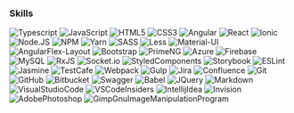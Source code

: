 ### Skills
![Typescript](https://img.shields.io/badge/TypeScript-007ACC?style=plastic&logo=typescript&logoColor=white) ![JavaScript](https://img.shields.io/badge/JavaScript-F7DF1E?style=plastic&logo=javascript&logoColor=black) ![HTML5](https://img.shields.io/badge/HTML5-E34F26?style=plastic&logo=html5&logoColor=white) ![CSS3](https://img.shields.io/badge/CSS3-1572B6?style=plastic&logo=css3&logoColor=white) ![Angular](https://img.shields.io/badge/Angular-DD0031?style=plastic&logo=angular&logoColor=white) ![React](https://img.shields.io/badge/React-20232A?style=plastic&logo=react&logoColor=61DAFB) ![Ionic](https://img.shields.io/badge/Ionic-%233880FF.svg?style=plastic&logo=Ionic&logoColor=white) ![Node.JS](https://img.shields.io/badge/Node.js-43853D?style=plastic&logo=node.js&logoColor=white) ![NPM](https://img.shields.io/badge/NPM-%23CB3837.svg?style=plastic&logo=npm&logoColor=white) ![Yarn](https://img.shields.io/badge/yarn-%232C8EBB.svg?style=plastic&logo=yarn&logoColor=white)  ![SASS](https://img.shields.io/badge/Sass-CC6699?style=plastic&logo=sass&logoColor=white) ![Less](https://img.shields.io/badge/less-2B4C80?style=plastic&logo=less&logoColor=white) ![Material-UI](https://img.shields.io/badge/Material--UI-0081CB?style=plastic&logo=material-ui&logoColor=white) ![AngularFlex-Layout](https://img.shields.io/badge/Angular_Flex--Layout-DB7093?style=plastic&logo=material-ui&logoColor=white) ![Bootstrap](https://img.shields.io/badge/Bootstrap-563D7C?style=plastic&logo=bootstrap&logoColor=white)  ![PrimeNG](https://img.shields.io/badge/PrimeNG-DD0031?style=plastic&?logo=primeNG&logoColor=white) ![Azure](https://img.shields.io/badge/azure-%230072C6.svg?style=plastic&logo=microsoftazure&logoColor=white)  ![Firebase](https://img.shields.io/badge/firebase-ffca28?style=plastic&logo=firebase&logoColor=black) ![MySQL](https://img.shields.io/badge/MySQL-00000F?style=plastic&logo=mysql&logoColor=white) ![RxJS](https://img.shields.io/badge/rxjs-%23B7178C.svg?style=plastic&logo=reactivex&logoColor=white) ![Socket.io](https://img.shields.io/badge/Socket.io-black?style=plastic&logo=socket.io&badgeColor=010101) ![StyledComponents](https://img.shields.io/badge/styled--components-DB7093?style=plastic&logo=styled-components&logoColor=white)   ![Storybook](https://img.shields.io/badge/-Storybook-FF4785?style=plastic&logo=storybook&logoColor=white) ![ESLint](https://img.shields.io/badge/ESLint-4B3263?style=plastic&logo=eslint&logoColor=white) ![Jasmine](https://img.shields.io/badge/jasmine-%238A4182.svg?style=plastic&logo=jasmine&logoColor=white) ![TestCafe](https://img.shields.io/badge/TestCafe-657d8b?style=plastic&logo=testcafe&logoColor=FFFFFF)  ![Webpack](https://img.shields.io/badge/webpack-%238DD6F9.svg?style=plastic&logo=webpack&logoColor=black) ![Gulp](https://img.shields.io/badge/GULP-%23CF4647.svg?style=plastic&logo=gulp&logoColor=white) ![Jira](https://img.shields.io/badge/jira-%230A0FFF.svg?style=plastic&logo=jira&logoColor=white) ![Confluence](https://img.shields.io/badge/confluence-%23172BF4.svg?style=plastic&logo=confluence&logoColor=white)    ![Git](https://img.shields.io/badge/git-%23F05033.svg?style=plastic&logo=git&logoColor=white) ![GitHub](https://img.shields.io/badge/github-%23121011.svg?style=plastic&logo=github&logoColor=white) ![Bitbucket](https://img.shields.io/badge/bitbucket-%230047B3.svg?style=plastic&logo=bitbucket&logoColor=white) ![Swagger](https://img.shields.io/badge/-Swagger-%23Clojure?style=plastic&logo=swagger&logoColor=white)  ![Babel](https://img.shields.io/badge/Babel-F9DC3e?style=plastic&logo=babel&logoColor=black)   ![JQuery](https://img.shields.io/badge/jQuery-0769AD?style=plastic&logo=jquery&logoColor=white) ![Markdown](https://img.shields.io/badge/markdown-%23000000.svg?style=plastic&logo=markdown&logoColor=white)   ![VisualStudioCode](https://img.shields.io/badge/Visual_Studio_Code-0078D4?style=plastic&logo=visual%20studio%20code&logoColor=white) ![VSCodeInsiders](https://img.shields.io/badge/VS%20Code%20Insiders-35b393.svg?style=plastic&logo=visual-studio-code&logoColor=white)  ![IntellijIdea](https://img.shields.io/badge/IntelliJIDEA-000000.svg?style=plastic&logo=intellij-idea&logoColor=white) ![Invision](https://img.shields.io/badge/invision-FF3366?style=plastic&logo=invision&logoColor=white) ![AdobePhotoshop](https://img.shields.io/badge/adobe%20photoshop-%2331A8FF.svg?style=plastic&logo=adobe%20photoshop&logoColor=white) ![GimpGnuImageManipulationProgram](https://img.shields.io/badge/Gimp-657D8B?style=plastic&logo=gimp&logoColor=FFFFFF)

<!--
**anmk/anmk** is a ✨ _special_ ✨ repository because its `README.md` (this file) appears on your GitHub profile.

Here are some ideas to get you started:
### Hi there 👋
- 🔭 I’m currently working on ...
- 🌱 I’m currently learning ...
- 👯 I’m looking to collaborate on ...
- 🤔 I’m looking for help with ...
- 💬 Ask me about ...
- 📫 How to reach me: ...
- 😄 Pronouns: ...
- ⚡ Fun fact: ...
-->
